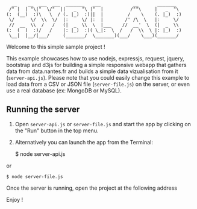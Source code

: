 
      __    __  ___  ___  _______   ___            __       _______   
     /" |  | "\|"  \/"  ||   _  "\ |"  |          /""\     |   _  "\  
    (:  (__)  :)\   \  / (. |_)  :)||  |         /    \    (. |_)  :) 
     \/      \/  \\  \/  |:     \/ |:  |        /' /\  \   |:     \/  
     //  __  \\  /   /   (|  _  \\  \  |___    //  __'  \  (|  _  \\  
    (:  (  )  :)/   /    |: |_)  :)( \_|:  \  /   /  \\  \ |: |_)  :) 
     \__|  |__/|___/     (_______/  \_______)(___/    \___)(_______/  
                                                                  
 

Welcome to this simple sample project !

This example showcases how to use nodejs, expressjs, request, jquery, bootstrap and d3js for building a simple responsive webapp that gathers data from data.nantes.fr and builds a simple data vizualisation from it (`server-api.js`).
Please note that you could easily change this example to load data from a CSV or JSON file (`server-file.js`) on the server, or even use a real database (ex: MongoDB or MySQL).

## Running the server

1) Open `server-api.js` or `server-file.js` and start the app by clicking on the "Run" button in the top menu.

2) Alternatively you can launch the app from the Terminal:

    $ node server-api.js
    
or 

    $ node server-file.js

Once the server is running, open the project at the following address [](https://simple-hyblab-example-mperreir.c9.io/)


Enjoy !